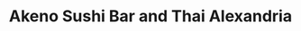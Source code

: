 ---
layout: place
title: "Akeno Sushi Bar and Thai Alexandria"
permalink: /virginia/alexandria/akeno-sushi-bar-and-thai-alexandria.html
stateAbbr: VA
stateName: Virginia
cityName: Alexandria
place_id: ChIJ0eyx1Qqzt4kRJ3J3eZ_2ugk
photos:
  - name: >-
      places/ChIJ0eyx1Qqzt4kRJ3J3eZ_2ugk/photos/AeeoHcJr1hC7HShBRqyTOz-Rp_zxPoUsuYGqelEUs4s8MQj3WWJuqZs9IPbE4w7UvXOE4pjAoRx-tV90nxGUerTAqcKtvbWucCeCffdPOVmxl_Hou_p7bdrAivJzBBUpEuclZmBOUz9aKrvcNhszEAs272EBE1-01qXzgBrJ3PtXtKXBVAi5FT27tydqVUISAlKDcvn61xOBFDWPA08KdCY53iOWN3z5-hV58n2h-EUTkTg1LaJSUpo_wUcxnMkFRLDH6mi4_CaUkcZwixbVWksCkPmqmhglk5drscl_4YCPfYruMQ
    widthPx: 1477
    heightPx: 831
    authorAttributions:
      - displayName: Akeno Sushi Bar and Thai
        uri: https://maps.google.com/maps/contrib/111364894460170482304
        photoUri: >-
          https://lh3.googleusercontent.com/a-/ALV-UjXOh69eZIKHvq9TQrpaoZcGy_FvLkOzFIDWPMegl8lNDyJS2kg=s100-p-k-no-mo
    flagContentUri: >-
      https://www.google.com/local/imagery/report/?cb_client=maps_api_places.places_api&image_key=!1e10!2sAF1QipOLwtvouQqxaVdNlu-bW1wfJvNxNh6Uhh31B70x&hl=en-US
    googleMapsUri: >-
      https://www.google.com/maps/place//data=!3m4!1e2!3m2!1sAF1QipOLwtvouQqxaVdNlu-bW1wfJvNxNh6Uhh31B70x!2e10!4m2!3m1!1s0x89b7b30ad5b1ecd1:0x9baf69f79777227
  - name: >-
      places/ChIJ0eyx1Qqzt4kRJ3J3eZ_2ugk/photos/AeeoHcLsO86vh0lA4kRNJm_rYE8GpCqqZM4gNC7E269Z_d3yemVOOsW6Bk3rkDlHpkkkzRWqNZYjLQVd6x8dYC6GPftvAaoEDjRy2swWBxNo0Gjim5rPi3mUv441cLw3bLFRTUmcVi4WhlYrIcEcUNAm-26M-WJGK67cHWdKzNjCuh0A79CYCPFz-dAwVpwo0Bk2ykwEzYh_AICv-yP7kghaF94Z24yMkwsrtSCGrGCB4qTtfCPxvg_WvkN3LF5voZASZOcrRWLNWzH6km_KL1DATY3j57qtEzewO6fiTke4Jmk
    widthPx: 1080
    heightPx: 810
    authorAttributions:
      - displayName: Akeno Sushi Bar and Thai Alexandria
        uri: https://maps.google.com/maps/contrib/113057322361135175785
        photoUri: >-
          https://lh3.googleusercontent.com/a-/ALV-UjX8ErKLVB3xsoeyeHTIaz_ZGLoyxPJOQty89cKEMZCeqoDhoEI=s100-p-k-no-mo
    flagContentUri: >-
      https://www.google.com/local/imagery/report/?cb_client=maps_api_places.places_api&image_key=!1e10!2sAF1QipOA4g00s6XcFQi5nTS_4W9xEYRzzm3MOZV-Kl4&hl=en-US
    googleMapsUri: >-
      https://www.google.com/maps/place//data=!3m4!1e2!3m2!1sAF1QipOA4g00s6XcFQi5nTS_4W9xEYRzzm3MOZV-Kl4!2e10!4m2!3m1!1s0x89b7b30ad5b1ecd1:0x9baf69f79777227
  - name: >-
      places/ChIJ0eyx1Qqzt4kRJ3J3eZ_2ugk/photos/AeeoHcLXwQ8GwL8Oqz0XCBhZy2rVznnQ5AAy1lgmHZI9RAG8h4DVSlWTGEsoNb9o36v5WDeabWYnJ9J432PFbPndvzAaOXeiaE_KwL-6JBMdLKw3CrcynKPuD3F86VgeHrWbreGnFctbBN-gPgPdiYczZ7oTKTS8HsByOGMynvq3RlklRtlMHw_JpVQwyBKc_AAE4_JQuSKhYcmDBcAO9FDz-8VR3JqN6OP9nRDjGrtTva0W0QyKlNqzRDCQibIaMrYGRCfhCDfPbSsQWXnio43Ha14CFsovVmuiexa0G_dPinY
    widthPx: 1440
    heightPx: 1800
    authorAttributions:
      - displayName: Akeno Sushi Bar and Thai Alexandria
        uri: https://maps.google.com/maps/contrib/113057322361135175785
        photoUri: >-
          https://lh3.googleusercontent.com/a-/ALV-UjX8ErKLVB3xsoeyeHTIaz_ZGLoyxPJOQty89cKEMZCeqoDhoEI=s100-p-k-no-mo
    flagContentUri: >-
      https://www.google.com/local/imagery/report/?cb_client=maps_api_places.places_api&image_key=!1e10!2sAF1QipNTIDsMjKMSrrc3XoHtjk3Wuy8cnT3RJYaJg24&hl=en-US
    googleMapsUri: >-
      https://www.google.com/maps/place//data=!3m4!1e2!3m2!1sAF1QipNTIDsMjKMSrrc3XoHtjk3Wuy8cnT3RJYaJg24!2e10!4m2!3m1!1s0x89b7b30ad5b1ecd1:0x9baf69f79777227
  - name: >-
      places/ChIJ0eyx1Qqzt4kRJ3J3eZ_2ugk/photos/AeeoHcIxHWaniLSRxav09VoCb-CrJjJ-U3ByMdZ4jZhKj_Cynbs09En0yoqgELNJ3bLakUP7ha0VpVP0MV54BYgWZ8UXv69MGS0ZxSaqQ112uAsz8rccMGioDMR7zq2VAdSdcRhwq7aP_OH2z-SWmlma_biL5NEMP2Jmrs31PlX4ZhOpwurz6so_QSt6PSSeXB-J-or2HaxgG4sF2AyDEP4owpMi0tVM7eKnSprGPU-_qFAiDMGSwHmaNuGlVpljnDhGBLz6TH0wQi4xlTDiyVdfwbPJJwXNSQ5WnYpP9_NXpMI
    widthPx: 1080
    heightPx: 1350
    authorAttributions:
      - displayName: Akeno Sushi Bar and Thai Alexandria
        uri: https://maps.google.com/maps/contrib/113057322361135175785
        photoUri: >-
          https://lh3.googleusercontent.com/a-/ALV-UjX8ErKLVB3xsoeyeHTIaz_ZGLoyxPJOQty89cKEMZCeqoDhoEI=s100-p-k-no-mo
    flagContentUri: >-
      https://www.google.com/local/imagery/report/?cb_client=maps_api_places.places_api&image_key=!1e10!2sAF1QipOpvX2a2YJ9KWozaqFa71c7mOtNPJ6iNeUPV9M&hl=en-US
    googleMapsUri: >-
      https://www.google.com/maps/place//data=!3m4!1e2!3m2!1sAF1QipOpvX2a2YJ9KWozaqFa71c7mOtNPJ6iNeUPV9M!2e10!4m2!3m1!1s0x89b7b30ad5b1ecd1:0x9baf69f79777227
  - name: >-
      places/ChIJ0eyx1Qqzt4kRJ3J3eZ_2ugk/photos/AeeoHcLTOB3FwfRiQ4Z5sDyQFCw1yDoWr0rWSZc_n7NgqHRATiFwxtCvifUF7uEwVpXh6cNnVr87ZBVf8Cb-S9-B3dAUwHiBdsAj7Ik2TpAwHqZ0iZKOd59p6Nl2BVrrifWiykjct-mSyECzCTPVwlN6drc1E1zSINjqiwHa6KZq0b9qmJgCEWsy4ttnrIkGFiYnddHvPrwmQ0apokPGJ_9fJ2yRzy9nkZROF3wu2l52Pj7jTzOlaxP9m5NjilVHKWdk5bz-htro9zg0F32XSI8BxNGhkbsqcYy6hYseirtS17ZoPC13n7sQCawHJWhiihr0gR7L8nQDapCa_nLE8j4n2XBK1hGZuFDiTuCO3YbHhL_PIQlCAlY6lZzpeBAehif_sqC1rlxSBPtPLm2Bzt084F7aqIJosm1sEQrRDSAL854rNw
    widthPx: 4000
    heightPx: 3000
    authorAttributions:
      - displayName: Philippe
        uri: https://maps.google.com/maps/contrib/109537733277856808626
        photoUri: >-
          https://lh3.googleusercontent.com/a-/ALV-UjXneWlkT0emVd2oehHEIIZRAiPJ9p5wvcMDgpby-9LypJHcqcxh=s100-p-k-no-mo
    flagContentUri: >-
      https://www.google.com/local/imagery/report/?cb_client=maps_api_places.places_api&image_key=!1e10!2sCIHM0ogKEICAgMDQhMaxRA&hl=en-US
    googleMapsUri: >-
      https://www.google.com/maps/place//data=!3m4!1e2!3m2!1sCIHM0ogKEICAgMDQhMaxRA!2e10!4m2!3m1!1s0x89b7b30ad5b1ecd1:0x9baf69f79777227
  - name: >-
      places/ChIJ0eyx1Qqzt4kRJ3J3eZ_2ugk/photos/AeeoHcJazL-IFL4P3UXx-g_S1fSfNNo-XbqRD3o9L3CmJZytCsuz3-X91uu2Gnp0OaB96w9z8qkT3umrAJaxrM-g65Rvw5VuVEM_8_Ecg4ebXO4lS7I-aswNAyZ513nUPpzwR88PNAHPLU_dB8spuGC_Xs-XHZLQrF2sPRUt87_GQ6NYY3CaS_wLyVYiRm2VL2w0VepuQqCo0rn0gewrbUZ_l4h0MQ6ctPGo7ZRPjrqDXFky9uffp6IMmVTH_bzcbz5qbb7Bo64dO3CFVkc0ojlCHhaTHsPTB1IPYKutn0F4cnM
    widthPx: 669
    heightPx: 806
    authorAttributions:
      - displayName: Akeno Sushi Bar and Thai Alexandria
        uri: https://maps.google.com/maps/contrib/113057322361135175785
        photoUri: >-
          https://lh3.googleusercontent.com/a-/ALV-UjX8ErKLVB3xsoeyeHTIaz_ZGLoyxPJOQty89cKEMZCeqoDhoEI=s100-p-k-no-mo
    flagContentUri: >-
      https://www.google.com/local/imagery/report/?cb_client=maps_api_places.places_api&image_key=!1e10!2sAF1QipOo4Wj0oM0fBKMLIpZYplbgfsWaXDdi-vwm3zw&hl=en-US
    googleMapsUri: >-
      https://www.google.com/maps/place//data=!3m4!1e2!3m2!1sAF1QipOo4Wj0oM0fBKMLIpZYplbgfsWaXDdi-vwm3zw!2e10!4m2!3m1!1s0x89b7b30ad5b1ecd1:0x9baf69f79777227
  - name: >-
      places/ChIJ0eyx1Qqzt4kRJ3J3eZ_2ugk/photos/AeeoHcKCi3VxwtP7koI9z4FB2D_bFMr0vD_2H9biMZImkddxkOhJJpw-q2xe00csxK-dpLzIy0_vJb8T9lR9pRarEGiv_y4L3o_qyp-r5pZcuxOfkrAYVA_kW7MAlc8g1WQ7SgCl33qCRJwoCDeT4rCkoO4XGCV6rwFUnz_e9nCo2Z4Dj1Zzf6ndvf0sXmKN0UI5Vuso3-3BwgNjbGTkFqWzyTDKWXDbUnhnccM9hk5vcoVY-58nL6MLdanzsf37sWqaIC6tOqJkoBXKjMJv706RlAWxF21KgwJCjgZ11vizi6k
    widthPx: 1274
    heightPx: 960
    authorAttributions:
      - displayName: Akeno Sushi Bar and Thai Alexandria
        uri: https://maps.google.com/maps/contrib/113057322361135175785
        photoUri: >-
          https://lh3.googleusercontent.com/a-/ALV-UjX8ErKLVB3xsoeyeHTIaz_ZGLoyxPJOQty89cKEMZCeqoDhoEI=s100-p-k-no-mo
    flagContentUri: >-
      https://www.google.com/local/imagery/report/?cb_client=maps_api_places.places_api&image_key=!1e10!2sAF1QipOnWXxjwKvT49iVevnC860m_4xgZF0d-dAiQTk&hl=en-US
    googleMapsUri: >-
      https://www.google.com/maps/place//data=!3m4!1e2!3m2!1sAF1QipOnWXxjwKvT49iVevnC860m_4xgZF0d-dAiQTk!2e10!4m2!3m1!1s0x89b7b30ad5b1ecd1:0x9baf69f79777227
  - name: >-
      places/ChIJ0eyx1Qqzt4kRJ3J3eZ_2ugk/photos/AeeoHcI_VB7YA0u47xE5a9rm9V1JcOIy2JYN2eiIX1HMbq85QILcuMvNXxqc9Zb31QZqrLUsQ2pp4yOrhfNwPS1z5JK1YSGY-czUWo3qUYzpzhBBrRL5E_00XNjLLbDMrdcxcu0uu2uBLmZbKndjnesifkUxaiJvLCLluSRXPIg728oQzYU2gfCg8XUyLfeq09aT_--e8UQXgtGGEyn2HgFJ7riOHw6ucwrGWggAa9pSNYsNVaE4f0EZRm8Cz-98ZCylGFKtqYcWERNHQ50VXOx-47haRCqiCInDSaxUpRPiv8WtcmvZ-WgwJxt1ds973vA9W64MALrdSB8Omkgg1Cscrb6vuLrzpmDJIlG5B3JNRP2fjnJSWAFOQdB8MvZOVFyE_xVVJPlcfkCVYLq7AHd6DCMIcYOBEORWTL45-l6TqGY
    widthPx: 3024
    heightPx: 4032
    authorAttributions:
      - displayName: priya vaswani
        uri: https://maps.google.com/maps/contrib/105398306639660107549
        photoUri: >-
          https://lh3.googleusercontent.com/a/ACg8ocKqJJMrSJ-LqD0YhurmAPt4f0nTDUvcWZJ4XBbBb6qIaKuzfw=s100-p-k-no-mo
    flagContentUri: >-
      https://www.google.com/local/imagery/report/?cb_client=maps_api_places.places_api&image_key=!1e10!2sCIHM0ogKEICAgIC798LEZQ&hl=en-US
    googleMapsUri: >-
      https://www.google.com/maps/place//data=!3m4!1e2!3m2!1sCIHM0ogKEICAgIC798LEZQ!2e10!4m2!3m1!1s0x89b7b30ad5b1ecd1:0x9baf69f79777227
  - name: >-
      places/ChIJ0eyx1Qqzt4kRJ3J3eZ_2ugk/photos/AeeoHcJ9bfL6wp0c6BhqlW1u7KWG1lg9dh4Bc5V-FkHb0WbRQ-JKwIcBihAQTBovgsWUF_Rj8GSI30iTueunJoN5ipUHDaIyqNBt3mY-9Hms4hYvr8rgn0iddDFOfV3FJSABlu04bIVTTBtYEYdZLxUdpk0jovfWdKA4AtX5EbXOwamw8QWJuhcBxx77qYJ8otaCmHn5JUb2mMR1oCOo2DsMfCMvbX-6dKQuG7lXIi2ynmBjXU4m6M6oiL3X5mDmAT16xWNAbw-ViOEjkMNIgeZxA8pFKgoeDZSMu7bQ2CD3EBI
    widthPx: 1080
    heightPx: 1350
    authorAttributions:
      - displayName: Akeno Sushi Bar and Thai Alexandria
        uri: https://maps.google.com/maps/contrib/113057322361135175785
        photoUri: >-
          https://lh3.googleusercontent.com/a-/ALV-UjX8ErKLVB3xsoeyeHTIaz_ZGLoyxPJOQty89cKEMZCeqoDhoEI=s100-p-k-no-mo
    flagContentUri: >-
      https://www.google.com/local/imagery/report/?cb_client=maps_api_places.places_api&image_key=!1e10!2sAF1QipPoSQi8tGl1iIK0wtTQQB4EpQ0mILiqHwtP0sw&hl=en-US
    googleMapsUri: >-
      https://www.google.com/maps/place//data=!3m4!1e2!3m2!1sAF1QipPoSQi8tGl1iIK0wtTQQB4EpQ0mILiqHwtP0sw!2e10!4m2!3m1!1s0x89b7b30ad5b1ecd1:0x9baf69f79777227
  - name: >-
      places/ChIJ0eyx1Qqzt4kRJ3J3eZ_2ugk/photos/AeeoHcIU3NII3UQB9x1D-pH9olmOw69L75xIP2eIhnTMvlydl68GPXMqPXJi9SD6bjHn7lcWELMHSgIqZNLYbKR3OhV5R66TGA0mVUOwGujVDwhrvsMYX54JttgOzwZnhb0ejO-Mj-QcVRhyvg-O1JreLNthZLh9pOz7A2DTocf1hjLB5rhL5wW7V2rUM11v8lOSBibRaem0e2MDCqp7PZTWA22vMK3Oee-pSZz-tAcegzFPOupVYD6_f-CqTRgJvsu6TN21SpXS-BUXKLVsaDuvrW_C0pucwsCItFWup1Rapw4AJ3l4ctUDBHT3HNuKQU7hpVyI9loJlEMLgsrv1Bz1X29naIZk1_87RpWq8yAACdEW8QshUQmFENJrx_o18bgXQ_RGTwfJQnx7pgHXYYb9hvtSW2k4giAc9Q0ddP2ipaUamEA-
    widthPx: 3000
    heightPx: 4000
    authorAttributions:
      - displayName: Kitty Alston
        uri: https://maps.google.com/maps/contrib/110924436125943769537
        photoUri: >-
          https://lh3.googleusercontent.com/a-/ALV-UjW6fORMEE6pttmJ7F9wFgLP1BjM9WDmOvWVr4xO4ua0WxgvpVg=s100-p-k-no-mo
    flagContentUri: >-
      https://www.google.com/local/imagery/report/?cb_client=maps_api_places.places_api&image_key=!1e10!2sCIHM0ogKEICAgICOofa--gE&hl=en-US
    googleMapsUri: >-
      https://www.google.com/maps/place//data=!3m4!1e2!3m2!1sCIHM0ogKEICAgICOofa--gE!2e10!4m2!3m1!1s0x89b7b30ad5b1ecd1:0x9baf69f79777227
address: 6550 Little River Turnpike Unit F, Alexandria, VA 22312, USA
street: 6550 Little River Turnpike Unit F
city: Alexandria
state: VA
zip: '22312'
country: USA
neighborhood: null
latitude: '38.823343'
longitude: '-77.161087'
accessibility_options:
  wheelchairAccessibleParking: true
  wheelchairAccessibleEntrance: true
  wheelchairAccessibleSeating: true
business_status: OPERATIONAL
name: Akeno Sushi Bar and Thai Alexandria
google_maps_links:
  directionsUri: >-
    https://www.google.com/maps/dir//''/data=!4m7!4m6!1m1!4e2!1m2!1m1!1s0x89b7b30ad5b1ecd1:0x9baf69f79777227!3e0
  placeUri: https://maps.google.com/?cid=701143856807637543
  writeAReviewUri: >-
    https://www.google.com/maps/place//data=!4m3!3m2!1s0x89b7b30ad5b1ecd1:0x9baf69f79777227!12e1
  reviewsUri: >-
    https://www.google.com/maps/place//data=!4m4!3m3!1s0x89b7b30ad5b1ecd1:0x9baf69f79777227!9m1!1b1
  photosUri: >-
    https://www.google.com/maps/place//data=!4m3!3m2!1s0x89b7b30ad5b1ecd1:0x9baf69f79777227!10e5
primary_type: Sushi Restaurant
opening_hours:
  regular: null
  current: null
secondary_opening_hours:
  regular:
    weekdayDescriptions: null
    type: null
  current:
    weekdayDescriptions: null
    type: null
phone: null
price_level: null
price_range: null
rating: null
rating_count: 0
website: null
description: null
reviews: null
parking_options: null
payment_options: null
allow_dogs: null
curbside_pickup: null
delivery: null
dine_in: null
good_for_children: null
good_for_groups: null
good_for_sports: null
live_music: null
menu_for_children: null
outdoor_seating: null
reservable: null
restroom: null
serves_beer: null
serves_breakfast: null
serves_brunch: null
serves_cocktails: null
serves_coffee: null
serves_dinner: null
serves_dessert: null
serves_lunch: null
serves_vegetarian_food: null
serves_wine: null
takeout: null
slug: Akeno-Sushi-Bar-and-Thai-Alexandria

---